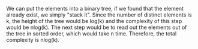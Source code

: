 We can put the elements into a binary tree, if we found that the element already exist, we simply "stack it".
Since the number of distinct elements is k, the height of the tree would be log(k) and the complexity of this step would be nlog(k).
The next step would be to read out the elements out of the tree in sorted order, which would take n time. Therefore, the total complexity is nlog(k).
